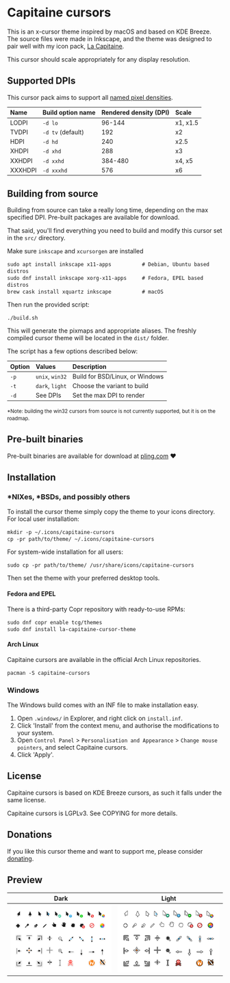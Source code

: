# Capitaine cursors

This is an x-cursor theme inspired by macOS and based on KDE Breeze.
The source files were made in Inkscape, and the theme was designed to pair well with my icon pack, [La Capitaine][la-capitaine-icons].

[la-capitaine-icons]: https://github.com/keeferrourke/la-capitaine-icon-theme

This cursor should scale appropriately for any display resolution.

## Supported DPIs

This cursor pack aims to support all [named pixel densities][named-dpi].

[named-dpi]: https://en.wikipedia.org/wiki/Pixel_density#Named_pixel_densities

| Name    | Build option name | Rendered density (DPI) | Scale    |
| :------ | :---------------- | :--------------------- | :------- |
| LODPI   | `-d lo`           | 96-144                 | x1, x1.5 |
| TVDPI   | `-d tv` (default) | 192                    | x2       |
| HDPI    | `-d hd`           | 240                    | x2.5     |
| XHDPI   | `-d xhd`          | 288                    | x3       |
| XXHDPI  | `-d xxhd`         | 384-480                | x4, x5   |
| XXXHDPI | `-d xxxhd`        | 576                    | x6       |

## Building from source

Building from source can take a really long time, depending on the max specified DPI. 
Pre-built packages are available for download.

That said, you'll find everything you need to build and modify this cursor set in the `src/` directory.

Make sure `inkscape` and `xcursorgen` are installed

```
sudo apt install inkscape x11-apps          # Debian, Ubuntu based distros
sudo dnf install inkscape xorg-x11-apps     # Fedora, EPEL based distros
brew cask install xquartz inkscape          # macOS
```

Then run the provided script:

```
./build.sh
```

This will generate the pixmaps and appropriate aliases.
The freshly compiled cursor theme will be located in the `dist/` folder.

The script has a few options described below:

| Option | Values          | Description                     |
| :----- | :-------------- | :------------------------------ |
| `-p`   | `unix`, `win32` | Build for BSD/Linux, or Windows |
| `-t`   | `dark`, `light` | Choose the variant to build     |
| `-d`   | See DPIs        | Set the max DPI to render       |

<small>*Note: building the win32 cursors from source is not currently supported, but it is on the roadmap.</small>

## Pre-built binaries

Pre-built binaries are available for download at [pling.com](https://www.pling.com/p/1148692) :heart:

## Installation

### \*NIXes, \*BSDs, and possibly others

To install the cursor theme simply copy the theme to your icons directory.
For local user installation:

```
mkdir -p ~/.icons/capitaine-cursors
cp -pr path/to/theme/ ~/.icons/capitaine-cursors
```

For system-wide installation for all users:

```
sudo cp -pr path/to/theme/ /usr/share/icons/capitaine-cursors
```

Then set the theme with your preferred desktop tools.

#### Fedora and EPEL

There is a third-party Copr repository with ready-to-use RPMs:

```
sudo dnf copr enable tcg/themes
sudo dnf install la-capitaine-cursor-theme
```

#### Arch Linux

Capitaine cursors are available in the official Arch Linux repositories.

```
pacman -S capitaine-cursors
```

### Windows

The Windows build comes with an INF file to make installation easy.

 1. Open `.windows/` in Explorer, and right click on `install.inf`.
 2. Click 'Install' from the context menu, and authorise the modifications to your system.
 3. Open `Control Panel` > `Personalisation and Appearance` > `Change mouse pointers`, and select Capitaine cursors.
 4. Click 'Apply'.

## License

Capitaine cursors is based on KDE Breeze cursors, as such it falls under the same license.

Capitaine cursors is LGPLv3. See COPYING for more details.

## Donations

If you like this cursor theme and want to support me, please consider [donating](https://paypal.me/keeferrourke). 

## Preview

| Dark                  | Light                  |
| --------------------- | ---------------------- |
| ![](preview-dark.png) | ![](preview-light.png) |